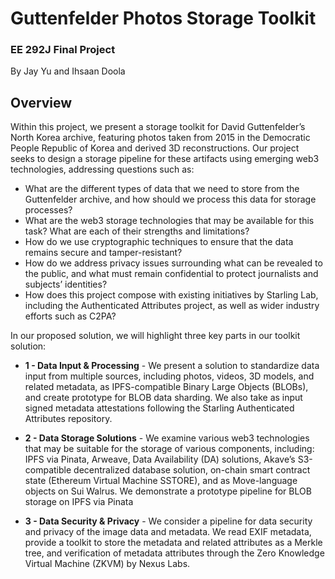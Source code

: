 # Guttenfelder Photos Storage Toolkit

### EE 292J Final Project 

By Jay Yu and Ihsaan Doola


## Overview

Within this project, we present a storage toolkit for David Guttenfelder’s North Korea archive, featuring photos taken from 2015 in the Democratic People Republic of Korea and derived 3D reconstructions. Our project seeks to design a storage pipeline for these artifacts using emerging web3 technologies, addressing questions such as:

* What are the different types of data that we need to store from the Guttenfelder archive, and how should we process this data for storage processes?  
* What are the web3 storage technologies that may be available for this task? What are each of their strengths and limitations?  
* How do we use cryptographic techniques to ensure that the data remains secure and tamper-resistant?  
* How do we address privacy issues surrounding what can be revealed to the public, and what must remain confidential to protect journalists and subjects’ identities?  
* How does this project compose with existing initiatives by Starling Lab, including the Authenticated Attributes project, as well as wider industry efforts such as C2PA?

In our proposed solution, we will highlight three key parts in our toolkit solution:

* **1 \- Data Input & Processing** \- We present a solution to standardize data input from multiple sources, including photos, videos, 3D models, and related metadata, as IPFS-compatible Binary Large Objects (BLOBs), and create prototype for BLOB data sharding. We also take as input signed metadata attestations following the Starling Authenticated Attributes repository.  
    
* **2 \- Data Storage Solutions** \- We examine various web3 technologies that may be suitable for the storage of various components, including: IPFS via Pinata, Arweave, Data Availability (DA) solutions, Akave’s S3-compatible decentralized database solution, on-chain smart contract state (Ethereum Virtual Machine SSTORE), and as Move-language objects on Sui Walrus. We demonstrate a prototype pipeline for BLOB storage on IPFS via Pinata

* **3 \- Data Security & Privacy** \- We consider a pipeline for data security and privacy of the image data and metadata. We read EXIF metadata, provide a toolkit to store the metadata and related attributes as a Merkle tree, and verification of metadata attributes through the Zero Knowledge Virtual Machine (ZKVM) by Nexus Labs.
